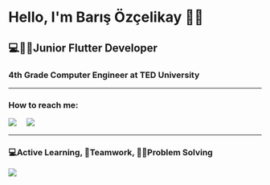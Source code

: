 <h1>Hello, I'm Barış Özçelikay 🙋‍♂️</h1>
<h2>💻👨‍💻Junior Flutter Developer</h2>
<h3>4th Grade Computer Engineer at TED University</h3>
<hr>

<h3>How to reach me:</h3>

<a href="https://www.linkedin.com/in/barisozcelikay/"><img src="https://img.shields.io/badge/linkedin-%230077B5.svg?&style=for-the-badge&logo=linkedin&logoColor=white" /></a>&nbsp;&nbsp;&nbsp;&nbsp;
<a href="mailto:ozcelikay.baris@gmail.com"><img src="https://img.shields.io/badge/gmail-%23D14836.svg?&style=for-the-badge&logo=gmail&logoColor=white" /></a>&nbsp;&nbsp;&nbsp;&nbsp;
<hr>

<h3>💻Active Learning, 🤝Teamwork, 👨‍💻Problem Solving</h3> 

 

 <p align='left'>
   <a href="#"><img src="https://visitor-badge.glitch.me/badge?page_id=barisozcelikay.barisozcelikay"></a>
 </p>
